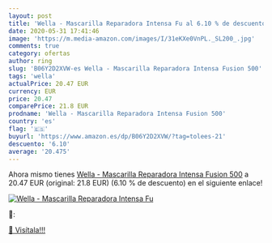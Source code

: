 ```yaml
---
layout: post
title: 'Wella - Mascarilla Reparadora Intensa Fu al 6.10 % de descuento'
date: 2020-05-31 17:41:46
image: 'https://m.media-amazon.com/images/I/31eKXe0VnPL._SL200_.jpg'
comments: true
category: ofertas
author: ring
slug: 'B06Y2D2XVW-es Wella - Mascarilla Reparadora Intensa Fusion 500'
tags: 'wella'
actualPrice: 20.47 EUR
currency: EUR
price: 20.47
comparePrice: 21.8 EUR
prodname: 'Wella - Mascarilla Reparadora Intensa Fusion 500'
country: 'es'
flag: '🇪🇸'
buyurl: 'https://www.amazon.es/dp/B06Y2D2XVW/?tag=tolees-21'
descuento: '6.10'
average: '20.475'
---
```


Ahora mismo tienes [Wella - Mascarilla Reparadora Intensa Fusion 500](https://www.amazon.es/dp/B06Y2D2XVW/?tag=tolees-21) a 20.47 EUR (original: 21.8 EUR) (6.10 %  de descuento) en el siguiente enlace!

[![Wella - Mascarilla Reparadora Intensa Fu](https://m.media-amazon.com/images/I/31eKXe0VnPL._SL200_.jpg)](https://www.amazon.es/dp/B06Y2D2XVW/?tag=tolees-21)

🔎:


[🛒 Visítala!!!](https://www.amazon.es/dp/B06Y2D2XVW/?tag=tolees-21)
